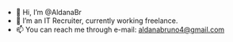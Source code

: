 - 👋 Hi, I’m @AldanaBr
- 👀 I’m an IT Recruiter, currently working freelance. 
- 📫 You can reach me through e-mail: aldanabruno4@gmail.com

<!---
AldanaBr/AldanaBr is a ✨ special ✨ repository because its `README.md` (this file) appears on your GitHub profile.
You can click the Preview link to take a look at your changes.
--->
